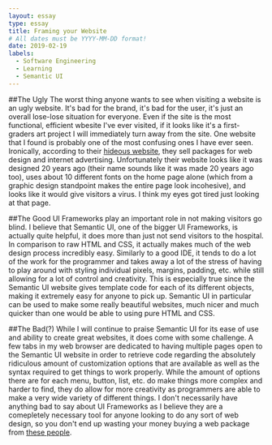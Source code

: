 ```yaml
---
layout: essay
type: essay
title: Framing your Website
# All dates must be YYYY-MM-DD format!
date: 2019-02-19
labels:
  - Software Engineering
  - Learning
  - Semantic UI
---
```


##The Ugly
The worst thing anyone wants to see when visiting a website is an ugly website. It's bad for the brand, it's bad for the user, it's just an overall lose-lose situation for everyone. Even if the site is the most functional, efficient wbesite I've ever visited, if it looks like it's a first-graders art project I will immediately turn away from the site. One website that I found is probably one of the most confusing ones I have ever seen. Ironically, according to their [hideous website](http://www.designz23.com/index.html), they sell packages for web design and internet advertising. Unfortunately their website looks like it was designed 20 years ago (their name sounds like it was made 20 years ago too), uses about 10 different fonts on the home page alone (which from a graphic design standpoint makes the entire page look incohesive), and looks like it would give visitors a virus. I think my eyes got tired just looking at that page.

##The Good
UI Frameworks play an important role in not making visitors go blind. I believe that Semantic UI, one of the bigger UI Frameworks, is actually quite helpful, it does more than just not send visitors to the hospital. In comparison to raw HTML and CSS, it actually makes much of the web design process incredibly easy. Similarly to a good IDE, it tends to do a lot of the work for the programmer and takes away a lot of the stress of having to play around with styling individual pixels, margins, padding, etc. while still allowing for a lot of control and creativity. This is especially true since the Semantic UI website gives template code for each of its different objects, making it extremely easy for anyone to pick up. Semantic UI in particular can be used to make some really beautiful websites, much nicer and much quicker than one would be able to using pure HTML and CSS.

##The Bad(?)
While I will continue to praise Semantic UI for its ease of use and ability to create great websites, it does come with some challenge. A few tabs in my web browser are dedicated to having multiple pages open to the Semantic UI website in order to retrieve code regarding the absolutely ridiculous amount of customization options that are available as well as the syntax required to get things to work properly. While the amount of options there are for each menu, button, list, etc. do make things more complex and harder to find, they do allow for more creativity as programmers are able to make a very wide variety of different things. I don't necessarily have anything bad to say about UI Frameworks as I believe they are a comepletely necessary tool for anyone looking to do any sort of web design, so you don't end up wasting your money buying a web package from [these people](http://www.designz23.com/index.html).
